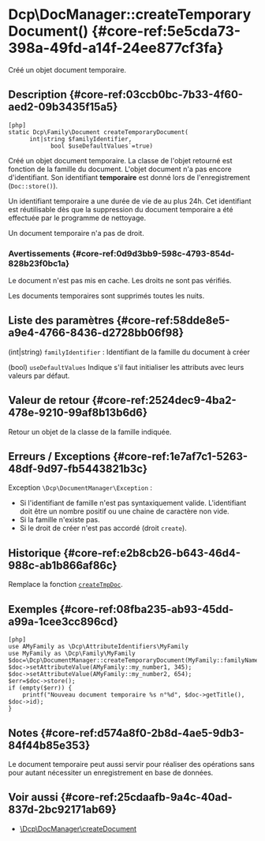 # Dcp\DocManager::createTemporaryDocument()  {#core-ref:5e5cda73-398a-49fd-a14f-24ee877cf3fa}

<div class="short-description">
Créé un objet document temporaire.
</div>


## Description  {#core-ref:03ccb0bc-7b33-4f60-aed2-09b3435f15a5}

    [php]
    static Dcp\Family\Document createTemporaryDocument(
          int|string $familyIdentifier,
                bool $useDefaultValues`=true) 

Créé un objet document temporaire. La classe de l'objet retourné est
fonction de la famille du document. L'objet document n'a pas encore
d'identifiant. Son identifiant **temporaire** est donné lors de
l'enregistrement (`Doc::store()`).

Un identifiant temporaire a une durée de vie de au plus 24h. Cet identifiant
est réutilisable dès que la suppression du document temporaire a été effectuée
par le programme de nettoyage.

Un document temporaire n'a pas de droit.

### Avertissements  {#core-ref:0d9d3bb9-598c-4793-854d-828b23f0bc1a}

Le document n'est pas mis en cache.
Les droits ne sont pas vérifiés.

Les documents temporaires sont supprimés toutes les nuits.

## Liste des paramètres  {#core-ref:58dde8e5-a9e4-4766-8436-d2728bb06f98}

(int|string) `familyIdentifier`
:   Identifiant de la famille du document à créer

(bool) `useDefaultValues`
    Indique s'il faut initialiser les attributs avec leurs valeurs par défaut.


## Valeur de retour  {#core-ref:2524dec9-4ba2-478e-9210-99af8b13b6d6}

Retour un objet de la classe de la famille indiquée.


## Erreurs / Exceptions  {#core-ref:1e7af7c1-5263-48df-9d97-fb5443821b3c}

Exception `\Dcp\DocumentManager\Exception` :

*    Si l'identifiant de famille n'est pas syntaxiquement valide.
    L'identifiant doit être un nombre positif ou une  chaine de caractère non
    vide.
*   Si la famille n'existe pas.
*   Si le droit de créer n'est pas accordé (droit `create`). 



## Historique  {#core-ref:e2b8cb26-b643-46d4-988c-ab1b866af86c}

Remplace la fonction [`createTmpDoc`][createtmpdoc].

## Exemples  {#core-ref:08fba235-ab93-45dd-a99a-1cee3cc896cd}

    [php]
    use AMyFamily as \Dcp\AttributeIdentifiers\MyFamily
    use MyFamily as \Dcp\Family\MyFamily
    $doc=\Dcp\DocumentManager::createTemporaryDocument(MyFamily::familyName);
    $doc->setAttributeValue(AMyFamily::my_number1, 345);
    $doc->setAttributeValue(AMyFamily::my_number2, 654);
    $err=$doc->store();
    if (empty($err)) {
        printf("Nouveau document temporaire %s n°%d", $doc->getTitle(), $doc->id);
    }

## Notes  {#core-ref:d574a8f0-2b8d-4ae5-9db3-84f44b85e353}

Le document temporaire peut aussi servir pour réaliser des opérations sans pour
autant nécessiter un enregistrement en base de données.

## Voir aussi  {#core-ref:25cdaafb-9a4c-40ad-837d-2bc92171ab69}

*   [\Dcp\DocManager\createDocument][createdocument]

<!--links -->
[createdocument]:   #core-ref:2f5afd12-1db3-4c69-a0fa-4b7fb044b723
[createtmpdoc]:     #core-ref:6b745549-eb65-46f5-b0c1-5fa80661f1b7
